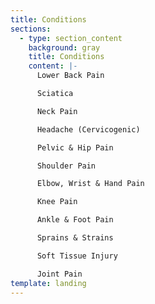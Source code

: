 ```yaml
---
title: Conditions
sections:
  - type: section_content
    background: gray
    title: Conditions
    content: |-
      Lower Back Pain

      Sciatica

      Neck Pain

      Headache (Cervicogenic)

      Pelvic & Hip Pain

      Shoulder Pain

      Elbow, Wrist & Hand Pain

      Knee Pain

      Ankle & Foot Pain

      Sprains & Strains

      Soft Tissue Injury

      Joint Pain
template: landing
---
```

